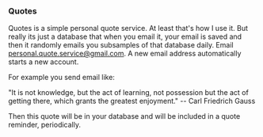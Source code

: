 ### Quotes

Quotes is a simple personal quote service. At least that's how I use it. But really its just a database that when you email it, your email is saved and then it randomly emails you subsamples of that database daily. Email personal.quote.service@gmail.com. A new email address automatically starts a new account. 

For example you send email like:

"It is not knowledge, but the act of learning, not possession but the act of getting there, which grants the greatest enjoyment." -- Carl Friedrich Gauss

Then this quote will be in your database and will be included in a quote reminder, periodically.
